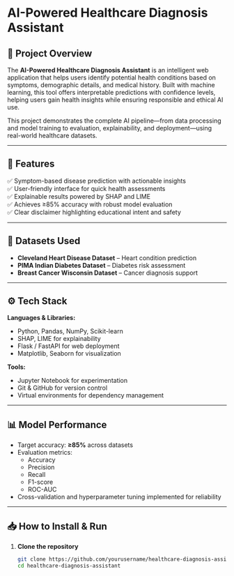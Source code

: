 
# AI-Powered Healthcare Diagnosis Assistant

## 🌟 Project Overview
The **AI-Powered Healthcare Diagnosis Assistant** is an intelligent web application that helps users identify potential health conditions based on symptoms, demographic details, and medical history. Built with machine learning, this tool offers interpretable predictions with confidence levels, helping users gain health insights while ensuring responsible and ethical AI use.

This project demonstrates the complete AI pipeline—from data processing and model training to evaluation, explainability, and deployment—using real-world healthcare datasets.

---

## 🚀 Features
✅ Symptom-based disease prediction with actionable insights  
✅ User-friendly interface for quick health assessments  
✅ Explainable results powered by SHAP and LIME  
✅ Achieves ≥85% accuracy with robust model evaluation  
✅ Clear disclaimer highlighting educational intent and safety  

---

## 📂 Datasets Used
- **Cleveland Heart Disease Dataset** – Heart condition prediction  
- **PIMA Indian Diabetes Dataset** – Diabetes risk assessment  
- **Breast Cancer Wisconsin Dataset** – Cancer diagnosis support  

---

## ⚙ Tech Stack
**Languages & Libraries:**  
- Python, Pandas, NumPy, Scikit-learn  
- SHAP, LIME for explainability  
- Flask / FastAPI for web deployment  
- Matplotlib, Seaborn for visualization  

**Tools:**  
- Jupyter Notebook for experimentation  
- Git & GitHub for version control  
- Virtual environments for dependency management

---

## 📊 Model Performance
- Target accuracy: **≥85%** across datasets  
- Evaluation metrics:  
  - Accuracy  
  - Precision  
  - Recall  
  - F1-score  
  - ROC-AUC  
- Cross-validation and hyperparameter tuning implemented for reliability  

---

## 📥 How to Install & Run

1. **Clone the repository**
   ```bash
   git clone https://github.com/yourusername/healthcare-diagnosis-assistant.git
   cd healthcare-diagnosis-assistant


